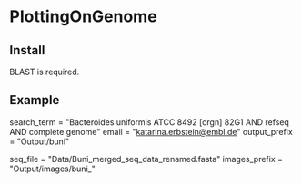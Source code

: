 
# PlottingOnGenome

## Install

BLAST is required.

## Example

search_term = "Bacteroides uniformis ATCC 8492 [orgn] 82G1 AND refseq AND complete genome"
email = "katarina.erbstein@embl.de"
output_prefix = "Output/buni"

seq_file = "Data/Buni_merged_seq_data_renamed.fasta"
images_prefix = "Output/images/buni_"

